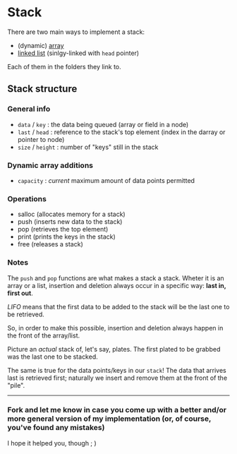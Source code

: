 # Stack

There are two main ways to implement a stack:

* (dynamic) [array](array-stack)
* [linked list](list-stack) (sinlgy-linked with `head` pointer)

Each of them in the folders they link to.

## Stack structure

### General info

* `data` / `key` : the data being queued (array or field in a node)
* `last` / `head` : reference to the stack's top element (index in the darray or pointer to node)
* `size` / `height` : number of "keys" still in the stack

### Dynamic array additions

* `capacity` : *current* maximum amount of data points permitted

### Operations

* salloc (allocates memory for a stack)
* push (inserts new data to the stack)
* pop (retrieves the top element)
* print (prints the keys in the stack)
* free (releases a stack)

### Notes

The `push` and `pop` functions are what makes a stack a stack. Wheter it is an array or a list, insertion and deletion always occur in a specific way: **last in, first out**.

*LIFO* means that the first data to be added to the stack will be the last one to be retrieved.

So, in order to make this possible, insertion and deletion always happen in the front of the array/list.

Picture an *actual* stack of, let's say, plates. The first plated to be grabbed was the last one to be stacked.

The same is true for the data points/keys in our `stack`! The data that arrives last is retrieved first; naturally we insert and remove them at the front of the "pile".

---

### Fork and let me know in case you come up with a better and/or more general version of my implementation (or, of course, you've found any mistakes)

 I hope it helped you, though ; )
